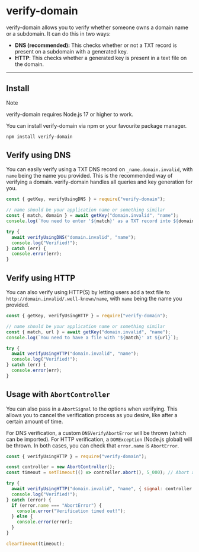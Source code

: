 # verify-domain

verify-domain allows you to verify whether someone owns a domain name or a subdomain. It can do this in two ways:

- **DNS (recommended):** This checks whether or not a TXT record is present on a subdomain with a generated key.
- **HTTP**: This checks whether a generated key is present in a text file on the domain.

---

## Install

> [!NOTE]  
> verify-domain requires Node.js 17 or higher to work.

You can install verify-domain via npm or your favourite package manager.

```sh
npm install verify-domain
```

## Verify using DNS

You can easily verify using a TXT DNS record on `_name.domain.invalid`, with `name` being the name you provided. This is
the recommended way of verifying a domain. verify-domain handles all queries and key generation for you.

```js
const { getKey, verifyUsingDNS } = require("verify-domain");

// name should be your application name or something similar
const { match, domain } = await getKey("domain.invalid", "name");
console.log(`You need to enter '${match}' as a TXT record into ${domain}`);

try {
  await verifyUsingDNS("domain.invalid", "name");
  console.log("Verified!");
} catch (err) {
  console.error(err);
}
```

## Verify using HTTP

You can also verify using HTTP(S) by letting users add a text file to `http://domain.invalid/.well-known/name`, with
`name` being the name you provided.

```js
const { getKey, verifyUsingHTTP } = require("verify-domain");

// name should be your application name or something similar
const { match, url } = await getKey("domain.invalid", "name");
console.log(`You need to have a file with '${match}' at ${url}`);

try {
  await verifyUsingHTTP("domain.invalid", "name");
  console.log("Verified!");
} catch (err) {
  console.error(err);
}
```

## Usage with `AbortController`

You can also pass in a `AbortSignal` to the options when verifying. This allows you to cancel the verification process
as you desire, like after a certain amount of time.

For DNS verification, a custom `DNSVerifyAbortError` will be thrown (which can be imported). For HTTP verification, a
`DOMException` (Node.js global) will be thrown. In both cases, you can check that `error.name` is `AbortError`.

```js
const { verifyUsingHTTP } = require("verify-domain");

const controller = new AbortController();
const timeout = setTimeout(() => controller.abort(), 5_000); // Abort after 5 seconds

try {
  await verifyUsingHTTP("domain.invalid", "name", { signal: controller.signal });
  console.log("Verified!");
} catch (error) {
  if (error.name === "AbortError") {
    console.error("Verification timed out!");
  } else {
    console.error(error);
  }
}

clearTimeout(timeout);
```
